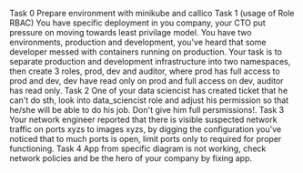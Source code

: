 Task 0
Prepare environment with minikube and callico
Task 1 (usage of Role RBAC)
You have specific deployment in you company, your CTO put pressure on moving towards least privilage model. You have two environments, production and development, you've heard that some developer messed with containers running on production. Your task is to separate production and development infrastructure into two namespaces, then create 3 roles, prod, dev and auditor, where prod has full access to prod and dev, dev have read only on prod and full access on dev, auditor has read only. 
Task 2
One of your data sciencist has created ticket that he can't do sth, look into data_sciencist role and adjust his permission so that he/she will be able to do his job. Don't give him full persmissions!.
Task 3
Your network engineer reported that there is visible suspected network traffic on ports xyzs to images xyzs, by digging the configuration you've noticed that to much ports is open, limit ports only to required for proper functioning.
Task 4
App from specific diagram is not working, check network policies and be the hero of your company by fixing app.
